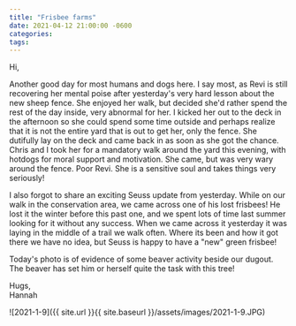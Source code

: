 ```yaml
---
title: "Frisbee farms"
date: 2021-04-12 21:00:00 -0600
categories:
tags:
---
```


Hi,

Another good day for most humans and dogs here. I say most, as Revi is still recovering her mental poise after yesterday's very hard lesson about the new sheep fence. She enjoyed her walk, but decided she'd rather spend the rest of the day inside, very abnormal for her. I kicked her out to the deck in the afternoon so she could spend some time outside and perhaps realize that it is not the entire yard that is out to get her, only the fence. She dutifully lay on the deck and came back in as soon as she got the chance. Chris and I took her for a mandatory walk around the yard this evening, with hotdogs for moral support and motivation. She came, but was very wary around the fence. Poor Revi. She is a sensitive soul and takes things very seriously!

I also forgot to share an exciting Seuss update from yesterday. While on our walk in the conservation area, we came across one of his lost frisbees! He lost it the winter before this past one, and we spent lots of time last summer looking for it without any success. When we came across it yesterday it was laying in the middle of a trail we walk often. Where its been and how it got there we have no idea, but Seuss is happy to have a "new" green frisbee!

Today's photo is of evidence of some beaver activity beside our dugout. The beaver has set him or herself quite the task with this tree!

Hugs,<br />
Hannah

![2021-1-9]({{ site.url }}{{ site.baseurl }}/assets/images/2021-1-9.JPG)